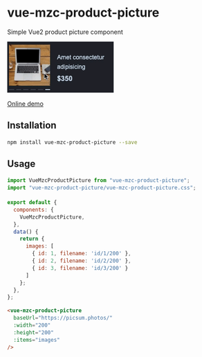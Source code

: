 # vue-mzc-product-picture
Simple Vue2 product picture component

![](demo.gif)

[Online demo](https://codesandbox.io/s/vue-mzc-product-picture-mwhmyj?file=/src/App.vue)

## Installation
```sh
npm install vue-mzc-product-picture --save
```

## Usage
```js
import VueMzcProductPicture from "vue-mzc-product-picture";
import "vue-mzc-product-picture/vue-mzc-product-picture.css";

export default {
  components: {
    VueMzcProductPicture,
  },
  data() {
    return {
      images: [
        { id: 1, filename: 'id/1/200' },
        { id: 2, filename: 'id/2/200' },
        { id: 3, filename: 'id/3/200' }
      ]
    };
  },
};
```
```html
<vue-mzc-product-picture
  baseUrl="https://picsum.photos/"
  :width="200"
  :height="200"
  :items="images"
/>
```
